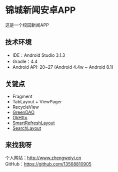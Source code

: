 # 锦城新闻安卓APP
这是一个校园新闻APP

## 技术环境
* IDE：Android Studio 3.1.3
* Gradle：4.4
* Android API: 20~27 (Android 4.4w ~ Android 8.1)

## 关键点
* Fragment
* TabLayout + ViewPager
* RecycleView
* [GreenDAO](https://github.com/greenrobot/greenDAO)
* [OkHttp](https://github.com/square/okhttp)
* [SmartRefreshLayout](https://github.com/scwang90/SmartRefreshLayout)
* [SearchLayout](https://github.com/Carson-Ho/Search_Layout)

## 来找我呀
个人网站：<http://www.zhengweiyi.cn>  
GitHub：<https://github.com/13568810905>

